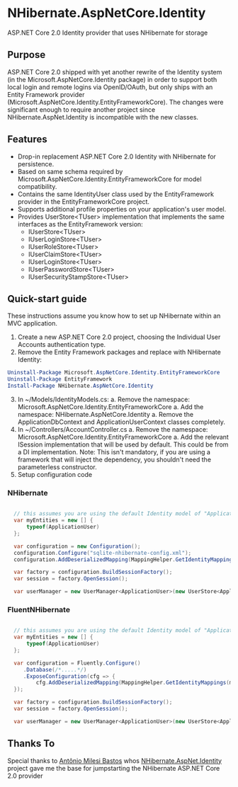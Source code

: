 NHibernate.AspNetCore.Identity
=======================

ASP.NET Core 2.0 Identity provider that uses NHibernate for storage

## Purpose ##

ASP.NET Core 2.0 shipped with yet another rewrite of the Identity system (in the Microsoft.AspNetCore.Identity package) in order to support both local login and remote logins via OpenID/OAuth, but only ships with an
Entity Framework provider (Microsoft.AspNetCore.Identity.EntityFrameworkCore). The changes were significant enough to require another project since NHibernate.AspNet.Identity is incompatible with the new classes.

## Features ##

* Drop-in replacement ASP.NET Core 2.0 Identity with NHibernate for persistence.
* Based on same schema required by Microsoft.AspNetCore.Identity.EntityFrameworkCore for model compatibility.
* Contains the same IdentityUser class used by the EntityFramework provider in the EntityFrameworkCore project.
* Supports additional profile properties on your application's user model.
* Provides UserStore&lt;TUser&gt; implementation that implements the same interfaces as the EntityFramework version:
  * IUserStore&lt;TUser&gt;
  * IUserLoginStore&lt;TUser&gt;
  * IUserRoleStore&lt;TUser&gt;
  * IUserClaimStore&lt;TUser&gt;
  * IUserLoginStore&lt;TUser&gt;
  * IUserPasswordStore&lt;TUser&gt;
  * IUserSecurityStampStore&lt;TUser&gt;

## Quick-start guide ##
These instructions assume you know how to set up NHibernate within an MVC application.

1. Create a new ASP.NET Core 2.0 project, choosing the Individual User Accounts authentication type.
1. Remove the Entity Framework packages and replace with NHibernate Identity:

```PowerShell
Uninstall-Package Microsoft.AspNetCore.Identity.EntityFrameworkCore
Uninstall-Package EntityFramework
Install-Package NHibernate.AspNetCore.Identity
```

3. In ~/Models/IdentityModels.cs:
  a. Remove the namespace: Microsoft.AspNetCore.Identity.EntityFrameworkCore
  a. Add the namespace: NHibernate.AspNetCore.Identity
  a. Remove the ApplicationDbContext and ApplicationUserContext classes completely.
4. In ~/Controllers/AccountController.cs
  a. Remove the namespace: Microsoft.AspNetCore.Identity.EntityFrameworkCore
  a. Add the relevant ISession implementation that will be used by default.  This could be from a DI implementation.
    Note: This isn't mandatory, if you are using a framework that will inject the dependency, you shouldn't need the parameterless constructor.
5. Setup configuration code

### NHibernate ###

```C#

  // this assumes you are using the default Identity model of "ApplicationUser"
  var myEntities = new [] {
      typeof(ApplicationUser)
  };

  var configuration = new Configuration();
  configuration.Configure("sqlite-nhibernate-config.xml");
  configuration.AddDeserializedMapping(MappingHelper.GetIdentityMappings(myEntities), null);

  var factory = configuration.BuildSessionFactory();
  var session = factory.OpenSession();

  var userManager = new UserManager<ApplicationUser>(new UserStore<ApplicationUser>(session);
```

### FluentNHibernate ###

```C#

  // this assumes you are using the default Identity model of "ApplicationUser"
  var myEntities = new [] {
      typeof(ApplicationUser)
  };

  var configuration = Fluently.Configure()
     .Database(/*.....*/)
     .ExposeConfiguration(cfg => {
         cfg.AddDeserializedMapping(MappingHelper.GetIdentityMappings(myEntities), null);
  });

  var factory = configuration.BuildSessionFactory();
  var session = factory.OpenSession();

  var userManager = new UserManager<ApplicationUser>(new UserStore<ApplicationUser>(session);
```

## Thanks To ##

Special thanks to [Antônio Milesi Bastos](https://github.com/milesibastos) whos [NHibernate.AspNet.Identity](https://github.com/nhibernate/NHibernate.AspNet.Identity) project gave me the base for jumpstarting the NHibernate ASP.NET Core 2.0 provider

